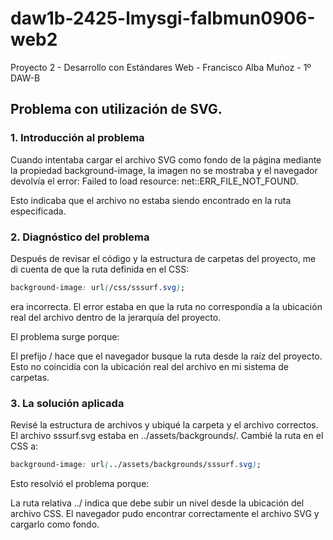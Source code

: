 # daw1b-2425-lmysgi-falbmun0906-web2
Proyecto 2 - Desarrollo con Estándares Web - Francisco Alba Muñoz - 1º DAW-B

## Problema con utilización de SVG.

### 1. Introducción al problema
Cuando intentaba cargar el archivo SVG como fondo de la página mediante la propiedad background-image, la imagen no se mostraba y el navegador devolvía el error:
Failed to load resource: net::ERR_FILE_NOT_FOUND.

Esto indicaba que el archivo no estaba siendo encontrado en la ruta especificada.

### 2. Diagnóstico del problema
Después de revisar el código y la estructura de carpetas del proyecto, me di cuenta de que la ruta definida en el CSS:

```css
background-image: url(/css/sssurf.svg);
```

era incorrecta. El error estaba en que la ruta no correspondía a la ubicación real del archivo dentro de la jerarquía del proyecto.

El problema surge porque:

El prefijo / hace que el navegador busque la ruta desde la raíz del proyecto.
Esto no coincidía con la ubicación real del archivo en mi sistema de carpetas.

### 3. La solución aplicada
Revisé la estructura de archivos y ubiqué la carpeta y el archivo correctos. El archivo sssurf.svg estaba en ../assets/backgrounds/.
Cambié la ruta en el CSS a:

```css
background-image: url(../assets/backgrounds/sssurf.svg);
```

Esto resolvió el problema porque:

La ruta relativa ../ indica que debe subir un nivel desde la ubicación del archivo CSS.
El navegador pudo encontrar correctamente el archivo SVG y cargarlo como fondo.
